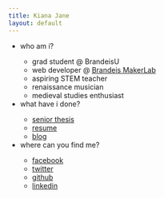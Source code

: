 ```yaml
---
title: Kiana Jane
layout: default
---
```

<div class="col-md-6 col-xs-6 centered" id="kiana_lists">
  <div class="row">
    <ul id="list_of_stuff">
      <li class="list_point">who am i?</li>
      <ul>
        <li>grad student @ BrandeisU</li>
        <li>web developer @ <a href="https://brandeismakerlab.com/">Brandeis MakerLab</a></li>
        <li>aspiring STEM teacher</li>
        <li>renaissance musician</li>
        <li>medieval studies enthusiast</li>
      </ul>
      <li class="list_point">what have i done?</li>
      <ul>
        <li><a href="thesis-final.pdf">senior thesis</a></li>
        <li><a href="resume.pdf">resume</a></li>
        <li><a href="blog.html">blog</a></li>
      </ul>
      <li class="list_point">where can you find me?</li>
      <ul>
        <li><a href="https://www.facebook.com/thekianaj" target="_blank">facebook</a></li>
        <li><a href="https://www.twitter.com/thekianaj" target="_blank">twitter</a></li>
        <li><a href="https://www.github.com/kianajane" target="_blank">github</a></li>
        <li><a href="https://www.linkedin.com/in/kiana-jane-0559a595" target="_blank">linkedin</a></li>
      </ul>
    </ul>
  </div>
</div>
